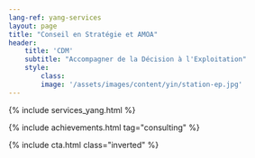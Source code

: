 ```yaml
---
lang-ref: yang-services
layout: page
title: "Conseil en Stratégie et AMOA"
header:
    title: 'CDM'
    subtitle: "Accompagner de la Décision à l'Exploitation"
    style:
        class:
        image: '/assets/images/content/yin/station-ep.jpg'
---
```


{% include services_yang.html %}

{% include achievements.html tag="consulting" %}

{% include cta.html class="inverted" %}
